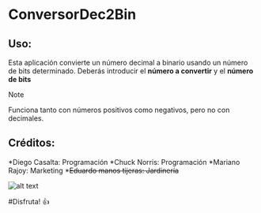 # ConversorDec2Bin
## Uso:

Esta aplicación convierte un número decimal a binario usando un número de bits determinado.
Deberás introducir el **número a convertir** y el **número de bits**
> [!NOTE]
> Funciona tanto con números positivos como negativos, pero no con decimales.
## Créditos:

  *Diego Casalta: Programación
  *Chuck Norris: Programación
  *Mariano Rajoy: Marketing
  *~~Eduardo manos tijeras: Jardinería~~

![alt text](https://images-wixmp-ed30a86b8c4ca887773594c2.wixmp.com/f/969adb37-8a52-4986-9a6a-eae8b25f692f/dg8y8fb-bd4c5859-da9b-4838-b93c-1bab8660a93f.jpg/v1/fit/w_716,h_955,q_70,strp/smurf_cat_by_stfan100_dg8y8fb-375w-2x.jpg?token=eyJ0eXAiOiJKV1QiLCJhbGciOiJIUzI1NiJ9.eyJzdWIiOiJ1cm46YXBwOjdlMGQxODg5ODIyNjQzNzNhNWYwZDQxNWVhMGQyNmUwIiwiaXNzIjoidXJuOmFwcDo3ZTBkMTg4OTgyMjY0MzczYTVmMGQ0MTVlYTBkMjZlMCIsIm9iaiI6W1t7ImhlaWdodCI6Ijw9OTU1IiwicGF0aCI6IlwvZlwvOTY5YWRiMzctOGE1Mi00OTg2LTlhNmEtZWFlOGIyNWY2OTJmXC9kZzh5OGZiLWJkNGM1ODU5LWRhOWItNDgzOC1iOTNjLTFiYWI4NjYwYTkzZi5qcGciLCJ3aWR0aCI6Ijw9NzE2In1dXSwiYXVkIjpbInVybjpzZXJ2aWNlOmltYWdlLm9wZXJhdGlvbnMiXX0.EYc0BumaMafeFlbD-QCifQngdiqSM9DB1-Y0o_y7Eg0 "img")

#Disfruta! :+1: